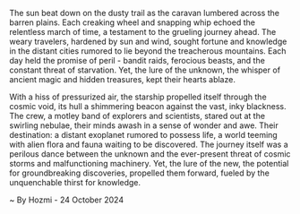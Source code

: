 
The sun beat down on the dusty trail as the caravan lumbered across the barren plains.  Each creaking wheel and snapping whip echoed the relentless march of time, a testament to the grueling journey ahead.  The weary travelers, hardened by sun and wind, sought fortune and knowledge in the distant cities rumored to lie beyond the treacherous mountains.  Each day held the promise of peril - bandit raids, ferocious beasts, and the constant threat of starvation. Yet, the lure of the unknown, the whisper of ancient magic and hidden treasures, kept their hearts ablaze.

With a hiss of pressurized air, the starship propelled itself through the cosmic void, its hull a shimmering beacon against the vast, inky blackness.  The crew, a motley band of explorers and scientists, stared out at the swirling nebulae, their minds awash in a sense of wonder and awe.  Their destination: a distant exoplanet rumored to possess life, a world teeming with alien flora and fauna waiting to be discovered.  The journey itself was a perilous dance between the unknown and the ever-present threat of cosmic storms and malfunctioning machinery.  Yet, the lure of the new, the potential for groundbreaking discoveries, propelled them forward, fueled by the unquenchable thirst for knowledge. 

~ By Hozmi - 24 October 2024
